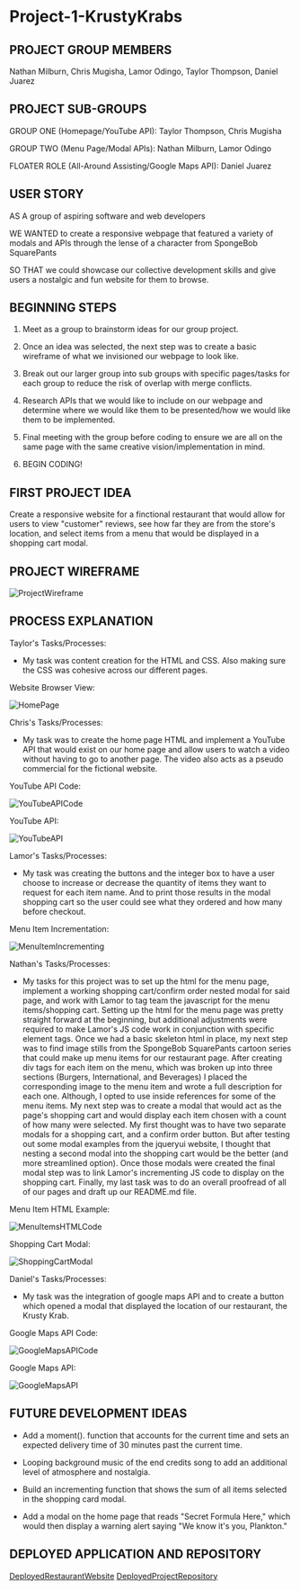 # Project-1-KrustyKrabs

PROJECT GROUP MEMBERS
-
Nathan Milburn, Chris Mugisha, Lamor Odingo, Taylor Thompson, Daniel Juarez

PROJECT SUB-GROUPS
-
GROUP ONE (Homepage/YouTube API):
Taylor Thompson, Chris Mugisha

GROUP TWO (Menu Page/Modal APIs): 
Nathan Milburn, Lamor Odingo

FLOATER ROLE (All-Around Assisting/Google Maps API):
Daniel Juarez


USER STORY
-

AS A group of aspiring software and web developers

WE WANTED to create a responsive webpage that featured a variety of modals and APIs through the lense of a character from SpongeBob SquarePants

SO THAT we could showcase our collective development skills and give users a nostalgic and fun website for them to browse.


BEGINNING STEPS
-

1. Meet as a group to brainstorm ideas for our group project.

2. Once an idea was selected, the next step was to create a basic wireframe of what we invisioned our webpage to look like.

3. Break out our larger group into sub groups with specific pages/tasks for each group to reduce the risk of overlap with merge conflicts.

4. Research APIs that we would like to include on our webpage and determine where we would like them to be presented/how we would like them to be implemented.

5. Final meeting with the group before coding to ensure we are all on the same page with the same creative vision/implementation in mind.

6. BEGIN CODING!

FIRST PROJECT IDEA
-
 
Create a responsive website for a finctional restaurant that would allow for users to view "customer" reviews, see how far they are from the store's location, and select items from a menu that would be displayed in a shopping cart modal.


PROJECT WIREFRAME
-
![ProjectWireframe](./images/Website-Blueprint.PNG "Website Wireframe")

PROCESS EXPLANATION
-

Taylor's Tasks/Processes:
- My task was content creation for the HTML and CSS. Also making sure the CSS was cohesive across our different pages.

Website Browser View:

![HomePage](./images/website-browser-view.png "Website Browser View")

Chris's Tasks/Processes:
- My task was to create the home page HTML and implement a YouTube API that would exist on our home page and allow users to watch a video without having to go to another page. The video also acts as a pseudo commercial for the fictional website.

YouTube API Code: 

![YouTubeAPICode](./images/YouTube-API-code.PNG "YouTube API Code")

YouTube API:

![YouTubeAPI](./images/youtube-API.PNG "YouTube API Display")

Lamor's Tasks/Processes:
- My task was creating the buttons and the integer box to have a user choose to increase or decrease the quantity of items they want to request for each item name. And to print those results in the modal shopping cart so the user could see what they ordered and how many before checkout.

Menu Item Incrementation:

![MenuItemIncrementing](./images/menu-incrementing-code.PNG "Menu Item Incrementation")

Nathan's Tasks/Processes:
- My tasks for this project was to set up the html for the menu page, implement a working shopping cart/confirm order nested modal for said page, and work with Lamor to tag team the javascript for the menu items/shopping cart. Setting up the html for the menu page was pretty straight forward at the beginning, but additional adjustments were required to make Lamor's JS code work in conjunction with specific element tags. Once we had a basic skeleton html in place, my next step was to find image stills from the SpongeBob SquarePants cartoon series that could make up menu items for our restaurant page. After creating div tags for each item on the menu, which was broken up into three sections (Burgers, International, and Beverages) I placed the corresponding image to the menu item and wrote a full description for each one. Although, I opted to use inside references for some of the menu items. My next step was to create a modal that would act as the page's shopping cart and would display each item chosen with a count of how many were selected. My first thought was to have two separate modals for a shopping cart, and a confirm order button. But after testing out some modal examples from the jqueryui website, I thought that nesting a second modal into the shopping cart would be the better (and more streamlined option). Once those modals were created the final modal step was to link Lamor's incrementing JS code to display on the shopping cart. Finally, my last task was to do an overall proofread of all of our pages and draft up our README.md file.

Menu Item HTML Example:

![MenuItemsHTMLCode](./images/menu-item-example.PNG "Menu Item HTML Example")

Shopping Cart Modal:

![ShoppingCartModal](./images/menu-modal-code.PNG "Shopping Cart Modal")

Daniel's Tasks/Processes:
- My task was the integration of google maps API and to create a button which opened a modal that displayed the location of our restaurant, the Krusty Krab.

Google Maps API Code:

![GoogleMapsAPICode](./images/google-maps-API-code.PNG "Google Maps API Code")

Google Maps API:

![GoogleMapsAPI](./images/google-maps-API.PNG "Google Maps API")




FUTURE DEVELOPMENT IDEAS
-

- Add a moment(). function that accounts for the current time and sets an expected delivery time of 30 minutes past the current time.

- Looping background music of the end credits song to add an additional level of atmosphere and nostalgia.

- Build an incrementing function that shows the sum of all items selected in the shopping card modal.

- Add a modal on the home page that reads "Secret Formula Here," which would then display a warning alert saying "We know it's you, Plankton."

DEPLOYED APPLICATION AND REPOSITORY
-

[DeployedRestaurantWebsite](https://taylor25et.github.io/Project-1-KrustyKrabs/)
[DeployedProjectRepository](https://github.com/Taylor25et/Project-1-KrustyKrabs.git)
